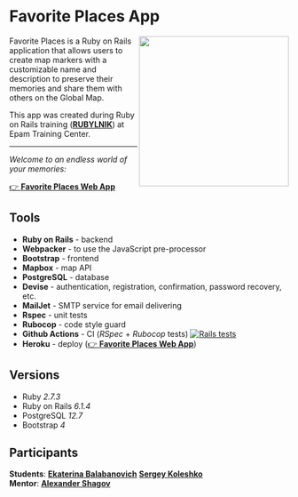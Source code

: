 # Favorite Places App

<img align="right" height="270" src="https://user-images.githubusercontent.com/35313265/126741300-a6f4daf3-1686-4025-9572-db4f763517be.png">Favorite Places is a Ruby on Rails application that allows users to create map markers with a customizable name and description to preserve their memories and share them with others on the Global Map.
<br/>

This app was created during Ruby on Rails training ([**RUBYLNIK**](https://github.com/RUBYLNIK-training-center)) at Epam Training Center.
<br/><hr/>

*Welcome to an endless world of your memories:*

[👉 **Favorite Places Web App**](https://favorite-places-dsk.herokuapp.com)

## Tools

- **Ruby on Rails** - backend
- **Webpacker** - to use the JavaScript pre-processor
- **Bootstrap** - frontend
- **Mapbox** - map API
- **PostgreSQL** - database
- **Devise** - authentication, registration, confirmation, password recovery, etc.
- **MailJet** - SMTP service for email delivering
- **Rspec** - unit tests
- **Rubocop** - code style guard
- **Github Actions** - CI (*RSpec* + *Rubocop* tests) [![Rails tests](https://github.com/RUBYLNIK-training-center/favorite-places-2021/actions/workflows/test.yml/badge.svg)](https://github.com/RUBYLNIK-training-center/favorite-places-2021/actions/workflows/test.yml)
- **Heroku** - deploy ([👉 **Favorite Places Web App**](https://favorite-places-dsk.herokuapp.com))

## Versions

- Ruby *2.7.3*
- Ruby on Rails *6.1.4*
- PostgreSQL *12.7*
- Bootstrap *4*

## Participants

**Students**:
[**Ekaterina Balabanovich**](https://github.com/miseinen)
[**Sergey Koleshko**](https://github.com/koleshkos)<br/>
**Mentor**:
[**Alexander Shagov**](https://github.com/alexshgov)
